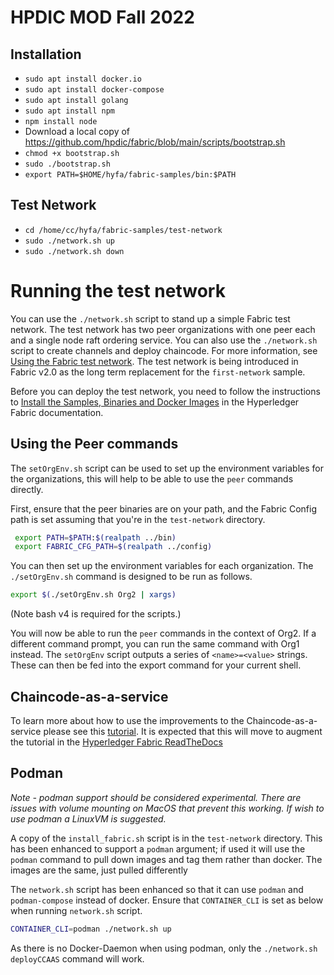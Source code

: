 # HPDIC MOD Fall 2022

## Installation

- `sudo apt install docker.io`
- `sudo apt install docker-compose`
- `sudo apt install golang`
- `sudo apt install npm`
- `npm install node`
- Download a local copy of https://github.com/hpdic/fabric/blob/main/scripts/bootstrap.sh
- `chmod +x bootstrap.sh`
- `sudo ./bootstrap.sh`
- `export PATH=$HOME/hyfa/fabric-samples/bin:$PATH`

## Test Network

- `cd /home/cc/hyfa/fabric-samples/test-network`
- `sudo ./network.sh up`
- `sudo ./network.sh down`

# Running the test network

You can use the `./network.sh` script to stand up a simple Fabric test network. The test network has two peer organizations with one peer each and a single node raft ordering service. You can also use the `./network.sh` script to create channels and deploy chaincode. For more information, see [Using the Fabric test network](https://hyperledger-fabric.readthedocs.io/en/latest/test_network.html). The test network is being introduced in Fabric v2.0 as the long term replacement for the `first-network` sample.

Before you can deploy the test network, you need to follow the instructions to [Install the Samples, Binaries and Docker Images](https://hyperledger-fabric.readthedocs.io/en/latest/install.html) in the Hyperledger Fabric documentation.

## Using the Peer commands

The `setOrgEnv.sh` script can be used to set up the environment variables for the organizations, this will help to be able to use the `peer` commands directly.

First, ensure that the peer binaries are on your path, and the Fabric Config path is set assuming that you're in the `test-network` directory.

```bash
 export PATH=$PATH:$(realpath ../bin)
 export FABRIC_CFG_PATH=$(realpath ../config)
```

You can then set up the environment variables for each organization. The `./setOrgEnv.sh` command is designed to be run as follows.

```bash
export $(./setOrgEnv.sh Org2 | xargs)
```

(Note bash v4 is required for the scripts.)

You will now be able to run the `peer` commands in the context of Org2. If a different command prompt, you can run the same command with Org1 instead.
The `setOrgEnv` script outputs a series of `<name>=<value>` strings. These can then be fed into the export command for your current shell.

## Chaincode-as-a-service

To learn more about how to use the improvements to the Chaincode-as-a-service please see this [tutorial](./test-network/../CHAINCODE_AS_A_SERVICE_TUTORIAL.md). It is expected that this will move to augment the tutorial in the [Hyperledger Fabric ReadTheDocs](https://hyperledger-fabric.readthedocs.io/en/release-2.4/cc_service.html)


## Podman

*Note - podman support should be considered experimental. There are issues with volume mounting on MacOS that prevent this working. If wish to use podman a LinuxVM is suggested.*

A copy of the `install_fabric.sh` script is in the `test-network` directory. This has been enhanced to support a `podman` argument; if used it will use the `podman` command to pull down images and tag them rather than docker. The images are the same, just pulled differently

The `network.sh` script has been enhanced so that it can use `podman` and `podman-compose` instead of docker. Ensure that `CONTAINER_CLI` is set as below when running `network.sh` script. 

```bash
CONTAINER_CLI=podman ./network.sh up
````

As there is no Docker-Daemon when using podman, only the `./network.sh deployCCAAS` command will work.




